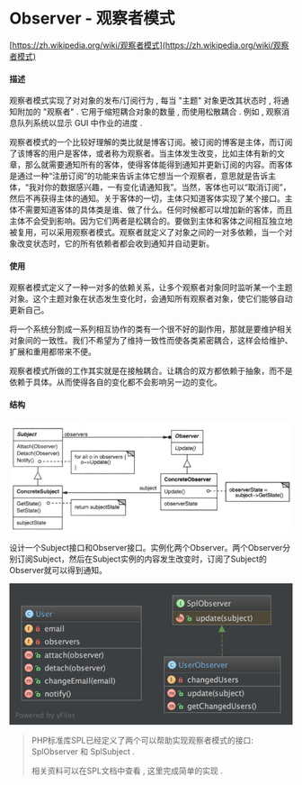 # Observer - 观察者模式

[https://zh.wikipedia.org/wiki/观察者模式](https://zh.wikipedia.org/wiki/观察者模式)

#### 描述

观察者模式实现了对对象的发布/订阅行为 , 每当 "主题" 对象更改其状态时 , 将通知附加的 "观察者" . 它用于缩短耦合对象的数量 , 而使用松散耦合 . 例如 , 观察消息队列系统以显示 GUI 中作业的进度 .

观察者模式的一个比较好理解的类比就是博客订阅。被订阅的博客是主体，而订阅了该博客的用户是客体，或者称为观察者。当主体发生改变，比如主体有新的文章，那么就需要通知所有的客体，使得客体能得到通知并更新订阅的内容。而客体是通过一种“注册订阅”的功能来告诉主体它想当一个观察者，意思就是告诉主体，“我对你的数据感兴趣，一有变化请通知我”。当然，客体也可以“取消订阅”，然后不再获得主体的通知。关于客体的一切，主体只知道客体实现了某个接口。主体不需要知道客体的具体类是谁、做了什么。任何时候都可以增加新的客体，而且主体不会受到影响。因为它们两者是松耦合的。要做到主体和客体之间相互独立地被复用，可以采用观察者模式。观察者就定义了对象之间的一对多依赖，当一个对象改变状态时，它的所有依赖者都会收到通知并自动更新。

#### 使用

观察者模式定义了一种一对多的依赖关系，让多个观察者对象同时监听某一个主题对象。这个主题对象在状态发生变化时，会通知所有观察者对象，使它们能够自动更新自己。

将一个系统分割成一系列相互协作的类有一个很不好的副作用，那就是要维护相关对象间的一致性。我们不希望为了维持一致性而使各类紧密耦合，这样会给维护、扩展和重用都带来不便。

观察者模式所做的工作其实就是在接触耦合。让耦合的双方都依赖于抽象，而不是依赖于具体。从而使得各自的变化都不会影响另一边的变化。

#### 结构

![](/assets/observer.png)

设计一个Subject接口和Observer接口。实例化两个Observer。两个Observer分别订阅Subject，然后在Subject实例的内容发生改变时，订阅了Subject的Observer就可以得到通知。

![](/assets/Observer2.png)

> PHP标准库SPL已经定义了两个可以帮助实现观察者模式的接口: SplObserver 和 SplSubject .
>
> 相关资料可以在SPL文档中查看 , 这里完成简单的实现 .




